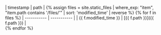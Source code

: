 | timestamp      | path |
{% assign files = site.static_files | where_exp: "item", "item.path contains '/files/'" | sort: 'modified_time' | reverse %}
{% for f in files %}
| ----------- | ----------- |
| {{ f.modified_time }} | [{{ f.path }}]({{ f.path }}) |  
{% endfor %}
